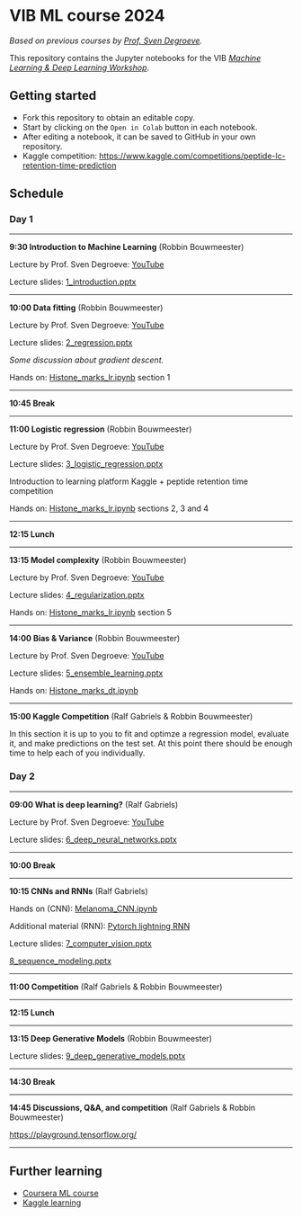 # VIB ML course 2024

_Based on previous courses by [Prof. Sven Degroeve](https://github.com/sdgroeve)._

This repository contains the Jupyter notebooks for the VIB
_[Machine Learning & Deep Learning Workshop](https://training.vib.be/all-trainings/machine-learning-deep-learning-workshop-0)_.

## Getting started

- Fork this repository to obtain an editable copy.
- Start by clicking on the `Open in Colab` button in each notebook.
- After editing a notebook, it can be saved to GitHub in your own repository.
- Kaggle competition: https://www.kaggle.com/competitions/peptide-lc-retention-time-prediction

## Schedule

### Day 1
---
**9:30 Introduction to Machine Learning** (Robbin Bouwmeester)

Lecture by Prof. Sven Degroeve:
[YouTube](https://www.youtube.com/watch?v=N9p81OwKI18&list=PLv5LrvIzDSWZXAyIJmXgQ-ezCFELN8b5e&index=1)

Lecture slides:
[1_introduction.pptx](https://github.com/compomics/ML-course-VIB-2024/raw/refs/heads/master/slides/1_introduction.pptx)

---

**10:00 Data fitting** (Robbin Bouwmeester)

Lecture by Prof. Sven Degroeve: 
[YouTube](https://www.youtube.com/watch?v=MhXYAAYj69Q&list=PLv5LrvIzDSWZXAyIJmXgQ-ezCFELN8b5e&index=2)

Lecture slides:
[2_regression.pptx](https://github.com/compomics/ML-course-VIB-2024/blob/master/slides/2_regression.pptx)

_Some discussion about gradient descent._

Hands on: 
[Histone_marks_lr.ipynb](https://github.com/compomics/ML-course-VIB-2024/blob/master/notebooks/Histone_marks_lr.ipynb) section 1

---

**10:45 Break**

---

**11:00 Logistic regression** (Robbin Bouwmeester)

Lecture by Prof. Sven Degroeve:
[YouTube](https://www.youtube.com/watch?v=JaoCcC1UIa4&list=PLv5LrvIzDSWZXAyIJmXgQ-ezCFELN8b5e&index=3)

Lecture slides:
[3_logistic_regression.pptx](https://github.com/compomics/ML-course-VIB-2024/raw/refs/heads/master/slides/3_logistic_regression.pptx)

Introduction to learning platform Kaggle + peptide retention time competition

Hands on: 
[Histone_marks_lr.ipynb](https://github.com/compomics/ML-course-VIB-2024/blob/master/notebooks/Histone_marks_lr.ipynb) sections 2, 3 and 4

---

**12:15 Lunch**

---

**13:15 Model complexity** (Robbin Bouwmeester)

Lecture by Prof. Sven Degroeve:
[YouTube](https://www.youtube.com/watch?v=7JH3kNdai-4&list=PLv5LrvIzDSWZXAyIJmXgQ-ezCFELN8b5e&index=4)

Lecture slides:
[4_regularization.pptx](https://github.com/compomics/ML-course-VIB-2024/blob/master/slides/4_regularization.pptx)

Hands on: 
[Histone_marks_lr.ipynb](https://github.com/compomics/ML-course-VIB-2024/blob/master/notebooks/Histone_marks_lr.ipynb) section 5

---

**14:00 Bias & Variance** (Robbin Bouwmeester)

Lecture by Prof. Sven Degroeve:
[YouTube](https://www.youtube.com/watch?v=5Nvoy7VEuJA&list=PLv5LrvIzDSWZXAyIJmXgQ-ezCFELN8b5e&index=5)

Lecture slides:
[5_ensemble_learning.pptx](https://github.com/compomics/ML-course-VIB-2024/blob/master/slides/5_ensemble_learning.pptx)

Hands on: 
[Histone_marks_dt.ipynb](https://github.com/compomics/ML-course-VIB-2024/blob/master/notebooks/Histone_marks_dt.ipynb)

---

**15:00 Kaggle Competition** (Ralf Gabriels & Robbin Bouwmeester)

In this section it is up to you to fit and optimze a regression model, evaluate it, and make predictions on the test set.
At this point there should be enough time to help each of you individually.

### Day 2

---

**09:00 What is deep learning?** (Ralf Gabriels)

Lecture by Prof. Sven Degroeve:
[YouTube](https://www.youtube.com/watch?v=x2FHuttvApE&list=PLv5LrvIzDSWZXAyIJmXgQ-ezCFELN8b5e&index=6)

Lecture slides:
[6_deep_neural_networks.pptx](https://github.com/compomics/ML-course-VIB-2024/raw/refs/heads/master/slides/6_deep_neural_networks.pptx)

---

**10:00 Break**

---

**10:15 CNNs and RNNs** (Ralf Gabriels)

Hands on (CNN):
[Melanoma_CNN.ipynb](https://github.com/compomics/ML-course-VIB-2024/blob/master/notebooks/Melanoma_CNN.ipynb)

Additional material (RNN):
[Pytorch lightning RNN](https://lightning.ai/lightning-ai/studios/train-a-recurrent-neural-network-with-pytorch-lightning)

Lecture slides:
[7_computer_vision.pptx](https://github.com/compomics/ML-course-VIB-2024/raw/refs/heads/master/slides/7_computer_vision.pptx)

[8_sequence_modeling.pptx](https://github.com/compomics/ML-course-VIB-2024/raw/refs/heads/master/slides/8_sequence_modeling.pptx)

---

**11:00 Competition** (Ralf Gabriels & Robbin Bouwmeester)

---

**12:15 Lunch**

---

**13:15 Deep Generative Models** (Robbin Bouwmeester)

Lecture slides:
[9_deep_generative_models.pptx](https://github.com/compomics/ML-course-VIB-2024/blob/master/slides/9_deep_generative_models.pptx)

---

**14:30 Break**

---

**14:45 Discussions, Q&A, and competition** (Ralf Gabriels & Robbin Bouwmeester)

https://playground.tensorflow.org/

---

## Further learning

- [Coursera ML course](https://www.coursera.org/learn/machine-learning)
- [Kaggle learning](https://www.kaggle.com/learn/overview)
